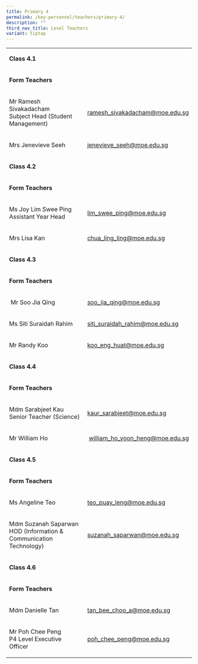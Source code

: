 ```yaml
---
title: Primary 4
permalink: /key-personnel/teachers/primary-4/
description: ""
third_nav_title: Level Teachers
variant: tiptap
---
```

<table style="minWidth: 50px">
<colgroup>
<col>
<col>
</colgroup>
<tbody>
<tr>
<td rowspan="1" colspan="2">
<p><strong>Class 4.1</strong>
</p>
</td>
</tr>
<tr>
<td rowspan="1" colspan="2">
<p><strong>Form Teachers</strong>
</p>
</td>
</tr>
<tr>
<td rowspan="1" colspan="1">
<p>Mr Ramesh Sivakadacham
<br>Subject Head (Student Management)</p>
</td>
<td rowspan="1" colspan="1">
<p><a href="mailto:ramesh_sivakadacham@moe.edu.sg" rel="noopener noreferrer nofollow" target="">ramesh_sivakadacham@moe.edu.sg</a>
</p>
</td>
</tr>
<tr>
<td rowspan="1" colspan="1">
<p>Mrs Jenevieve Seeh</p>
</td>
<td rowspan="1" colspan="1">
<p><a href="mailto:jenevieve_seeh@moe.edu.sg" rel="noopener noreferrer nofollow" target="">jenevieve_seeh@moe.edu.sg</a>
</p>
</td>
</tr>
<tr>
<td rowspan="1" colspan="2">
<p><strong>Class 4.2</strong>
</p>
</td>
</tr>
<tr>
<td rowspan="1" colspan="2">
<p><strong>Form Teachers</strong>
</p>
</td>
</tr>
<tr>
<td rowspan="1" colspan="1">
<p>Ms Joy Lim Swee Ping
<br>Assistant Year Head</p>
</td>
<td rowspan="1" colspan="1">
<p><a href="mailto:lim_swee_ping@moe.edu.sg" rel="noopener noreferrer nofollow" target="">lim_swee_ping@moe.edu.sg</a>
</p>
</td>
</tr>
<tr>
<td rowspan="1" colspan="1">
<p>Mrs Lisa Kan</p>
</td>
<td rowspan="1" colspan="1">
<p><a href="mailto:chua_ling_ling@moe.edu.sg" rel="noopener noreferrer nofollow" target="">chua_ling_ling@moe.edu.sg</a>
</p>
</td>
</tr>
<tr>
<td rowspan="1" colspan="2">
<p><strong>Class 4.3</strong>
</p>
</td>
</tr>
<tr>
<td rowspan="1" colspan="2">
<p><strong>Form Teachers</strong>
</p>
</td>
</tr>
<tr>
<td rowspan="1" colspan="1">
<p>&nbsp;Mr Soo Jia Qing</p>
</td>
<td rowspan="1" colspan="1">
<p><a href="mailto:soo_jia_qing@moe.edu.sg" rel="noopener noreferrer nofollow" target="">soo_jia_qing@moe.edu.sg</a>
</p>
</td>
</tr>
<tr>
<td rowspan="1" colspan="1">
<p>Ms Siti Suraidah Rahim</p>
</td>
<td rowspan="1" colspan="1">
<p><a href="mailto:siti_suraidah_rahim@moe.edu.sg" rel="noopener noreferrer nofollow" target="">siti_suraidah_rahim@moe.edu.sg</a>
</p>
</td>
</tr>
<tr>
<td rowspan="1" colspan="1">
<p>Mr Randy Koo</p>
</td>
<td rowspan="1" colspan="1">
<p><a href="mailto:koo_eng_huat@moe.edu.sg" rel="noopener noreferrer nofollow" target="">koo_eng_huat@moe.edu.sg</a>
</p>
</td>
</tr>
<tr>
<td rowspan="1" colspan="2">
<p><strong>Class 4.4</strong>
</p>
</td>
</tr>
<tr>
<td rowspan="1" colspan="2">
<p><strong>Form Teachers</strong>
</p>
</td>
</tr>
<tr>
<td rowspan="1" colspan="1">
<p>Mdm Sarabjeet Kau
<br>Senior Teacher (Science)</p>
</td>
<td rowspan="1" colspan="1">
<p><a href="mailto:kaur_sarabjeet@moe.edu.sg" rel="noopener noreferrer nofollow" target="">kaur_sarabjeet@moe.edu.sg</a>
</p>
</td>
</tr>
<tr>
<td rowspan="1" colspan="1">
<p>Mr William Ho</p>
</td>
<td rowspan="1" colspan="1">
<p>&nbsp;<a href="mailto:william_ho_yoon_hean@moe.edu.sg" rel="noopener noreferrer nofollow" target="">william_ho_yoon_heng@moe.edu.sg</a>
</p>
</td>
</tr>
<tr>
<td rowspan="1" colspan="2">
<p><strong>Class 4.5</strong>
</p>
</td>
</tr>
<tr>
<td rowspan="1" colspan="2">
<p><strong>Form Teachers</strong>
</p>
</td>
</tr>
<tr>
<td rowspan="1" colspan="1">
<p>Ms Angeline Teo</p>
</td>
<td rowspan="1" colspan="1">
<p><a href="mailto:teo_puay_leng@moe.edu.sg" rel="noopener noreferrer nofollow" target="">teo_puay_leng@moe.edu.sg</a>
</p>
</td>
</tr>
<tr>
<td rowspan="1" colspan="1">
<p>Mdm Suzanah Saparwan
<br>HOD (Information &amp; Communication Technology)</p>
</td>
<td rowspan="1" colspan="1">
<p><a href="mailto:suzanah_saparwan@moe.edu.sg" rel="noopener noreferrer nofollow" target="">suzanah_saparwan@moe.edu.sg</a>
<br>
</p>
</td>
</tr>
<tr>
<td rowspan="1" colspan="2">
<p><strong>Class 4.6</strong>
</p>
</td>
</tr>
<tr>
<td rowspan="1" colspan="2">
<p><strong>Form Teachers</strong>
</p>
</td>
</tr>
<tr>
<td rowspan="1" colspan="1">
<p>Mdm Danielle Tan</p>
</td>
<td rowspan="1" colspan="1">
<p><a href="mailto:tan_bee_choo_a@moe.edu.sg" rel="noopener noreferrer nofollow" target="">tan_bee_choo_a@moe.edu.sg</a>
</p>
</td>
</tr>
<tr>
<td rowspan="1" colspan="1">
<p>Mr Poh Chee Peng
<br>P4 Level Executive Officer</p>
</td>
<td rowspan="1" colspan="1">
<p><a href="mailto:poh_chee_peng@moe.edu.sg" rel="noopener noreferrer nofollow" target="">poh_chee_peng@moe.edu.sg</a>
</p>
</td>
</tr>
</tbody>
</table>
<p></p>